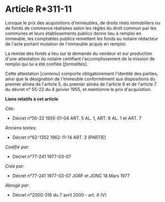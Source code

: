 # Article R*311-11

Lorsque le prix des acquisitions d'immeubles, de droits réels immobiliers ou de fonds de commerce réalisées selon les règles
du droit commun par les communes et leurs établissements publics donne lieu à remploi en immeuble, les comptables publics
remettent les fonds au notaire rédacteur de l'acte portant mutation de l'immeuble acquis en remploi.

La remise des fonds a lieu sur la demande du vendeur et sur production d'une attestation du notaire certifiant
l'accomplissement de la mission de remploi qui lui a été confiée [*formalités*].

Cette attestation [*contenu*] comporte obligatoirement l'identité des parties, ainsi que la désignation de l'immeuble
conformément aux dispositions du premier alinéa de l'article 5, du premier alinéa de l'article 6 et de l'article 7 du décret
n° 55-22 du 4 janvier 1955, et mentionne le prix d'acquisition.

**Liens relatifs à cet article**

_Cite_:

  - Décret n°55-22 1955-01-04 ART. 5 AL. 1, ART. 6 AL. 1 et ART. 7

_Anciens textes_:

  - Décret n°62-1352 1962-11-14 ART. 2 (PARTIE)

_Codifié par_:

  - Décret n°77-241 1977-03-07

_Créé par_:

  - Décret n°77-241 1977-03-07 JORF et JONC 18 Mars 1977

_Abrogé par_:

  - Décret n°2000-318 du 7 avril 2000 - art. 4 (V)
